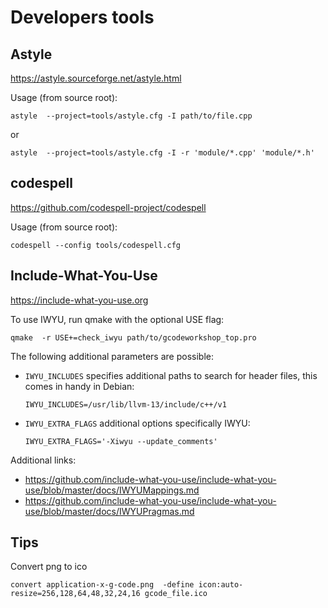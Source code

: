 Developers tools
================


Astyle
------

https://astyle.sourceforge.net/astyle.html

Usage (from source root):

    astyle  --project=tools/astyle.cfg -I path/to/file.cpp

or

    astyle  --project=tools/astyle.cfg -I -r 'module/*.cpp' 'module/*.h'


codespell
---------

https://github.com/codespell-project/codespell

Usage (from source root):

    codespell --config tools/codespell.cfg


Include-What-You-Use
--------------------

https://include-what-you-use.org
    
To use IWYU, run qmake with the optional USE flag:

    qmake  -r USE+=check_iwyu path/to/gcodeworkshop_top.pro

The following additional parameters are possible:

* `IWYU_INCLUDES` specifies additional paths to search for header files,
  this comes in handy in Debian:

      IWYU_INCLUDES=/usr/lib/llvm-13/include/c++/v1

* `IWYU_EXTRA_FLAGS` additional options specifically IWYU:

      IWYU_EXTRA_FLAGS='-Xiwyu --update_comments'


Additional links:

* https://github.com/include-what-you-use/include-what-you-use/blob/master/docs/IWYUMappings.md
* https://github.com/include-what-you-use/include-what-you-use/blob/master/docs/IWYUPragmas.md


Tips
----

Convert png to ico

    convert application-x-g-code.png  -define icon:auto-resize=256,128,64,48,32,24,16 gcode_file.ico
